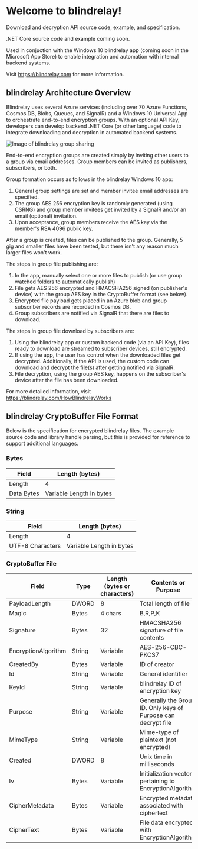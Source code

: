 # Welcome to blindrelay!
Download and decryption API source code, example, and specification.

.NET Core source code and example coming soon. 

Used in conjuction with the Windows 10 blindrelay app (coming soon in the Microsoft App Store) to enable integration and automation with internal backend systems. 

Visit https://blindrelay.com for more information.

## blindrelay Architecture Overview
Blindrelay uses several Azure services (including over 70 Azure Functions, Cosmos DB, Blobs, Queues, and SignalR) and a Windows 10 Universal App to orchestrate end-to-end encryption groups. With an optional API Key, developers can develop backend .NET Core (or other language) code to integrate downloading and decryption in automated backend systems.

![Image of blindrelay group sharing](https://blindrelay.com/media/blindrelay-multiple-subscribers-multiple-publishersubscribers.png)

End-to-end encryption groups are created simply by inviting other users to a group via email addresses. Group members can be invited as publishers, subscribers, or both. 

Group formation occurs as follows in the blindrelay Windows 10 app:
1. General group settings are set and member invitee email addresses are specified.
2. The group AES 256 encryption key is randomly generated (using CSRNG) and group member invitees get invited by a SignalR and/or an email (optional) invitation.
3. Upon acceptance, group members receive the AES key via the member's RSA 4096 public key.

After a group is created, files can be published to the group. Generally, 5 gig and smaller files have been tested, but there isn't any reason much larger files won't work.

The steps in group file publishing are:
1. In the app, manually select one or more files to publish (or use group watched folders to automatically publish)
2. File gets AES 256 encrypted and HMACSHA256 signed (on publisher's device) with the group AES key in the CryptoBuffer format (see below).
3. Encrypted file payload gets placed in an Azure blob and group subscriber records are recorded in Cosmos DB.
4. Group subscribers are notified via SignalR that there are files to download.

The steps in group file download by subscribers are:
1. Using the blindrelay app or custom backend code (via an API Key), files ready to download are streamed to subscriber devices, still encrypted.
2. If using the app, the user has control when the downloaded files get decrypted. Additionally, if the API is used, the custom code can download and decrypt the file(s) after getting notified via SignalR.
3. File decryption, using the group AES key, happens on the subscriber's device after the file has been downloaded.

For more detailed information, visit https://blindrelay.com/HowBlindrelayWorks

## blindrelay CryptoBuffer File Format
Below is the specification for encrypted blindrelay files.
The example source code and library handle parsing, but this is provided for reference to support additional languages.

### Bytes

Field | Length (bytes)
------------ | ------------
Length | 4
Data Bytes | Variable Length in bytes

### String
Field | Length (bytes)
------------ | ------------
Length | 4
UTF-8 Characters | Variable Length in bytes

### CryptoBuffer File
Field | Type | Length (bytes or characters) | Contents or Purpose
------------ | ------------ | ------------ | ------------
PayloadLength | DWORD | 8 | Total length of file
Magic | Bytes | 4 chars | B,R,P,K
Signature | Bytes | 32 | HMACSHA256 signature of file contents
EncryptionAlgorithm | String | Variable | AES-256-CBC-PKCS7
CreatedBy | Bytes | Variable | ID of creator
Id | String | Variable | General identifier
KeyId | String | Variable | blindrelay ID of encryption key
Purpose | String | Variable | Generally the Group ID. Only keys of Purpose can decrypt file
MimeType | String | Variable | Mime-type of plaintext (not encrypted)
Created | DWORD | 8 | Unix time in milliseconds
Iv | Bytes | Variable | Initialization vector pertaining to EncryptionAlgorithm
CipherMetadata | Bytes | Variable | Encrypted metadata associated with ciphertext
CipherText | Bytes | Variable | File data encrypted with EncryptionAlgorithm
